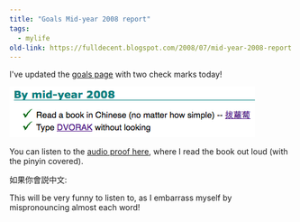 ```yaml
---
title: "Goals Mid-year 2008 report"
tags: 
  - mylife	
old-link: https://fulldecent.blogspot.com/2008/07/mid-year-2008-report.html
---
```


I've updated the <a href="https://phor.net/goals">goals page</a> with two check marks today!

![Goals](assets/images/2008-07-01-mid-year-2008-report.png)

You can listen to the [audio proof here](assets/audio/baluobo.mp3), where I read the book out loud (with the pinyin covered).

如果你會説中文:

This will be very funny to listen to, as I embarrass myself by mispronouncing almost each word!